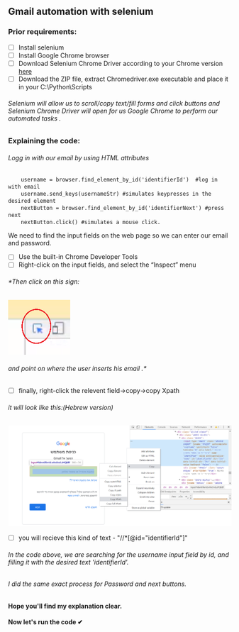 ## Gmail automation with selenium


### Prior requirements:

- [ ] Install selenium
- [ ] Install Google Chrome browser
- [ ] Download Selenium Chrome Driver according to your Chrome version [here](https://sites.google.com/a/chromium.org/chromedriver/downloads)
- [ ] Download the ZIP file, extract Chromedriver.exe executable and place it in your C:\Python\Scripts

###### *Selenium will allow us to scroll/copy text/fill forms and click buttons and Selenium Chrome Driver will open for us Google Chrome to perform our automated tasks .*

### Explaining the code:
###### Logg in with our email by using HTML attributes 

```
    username = browser.find_element_by_id('identifierId')  #log in with email
    username.send_keys(usernameStr) #simulates keypresses in the desired element
    nextButton = browser.find_element_by_id('identifierNext') #press next
    nextButton.click() #simulates a mouse click.
```

We need to find the input fields on the web page so we can enter our email and password.

- [ ] Use the built-in Chrome Developer Tools
- [ ] Right-click on the input fields, and select the “Inspect” menu
###### *Then click on this sign:
![alt_text](click_html_.png)
###### and point on where the user inserts his email .*

- [ ] finally, right-click the relevent field->copy->copy Xpath
###### *it will look like this:(Hebrew version)*
![alt_text](copy_Xpath_html.png)

-[ ] you will recieve this kind of text - "//*[@id="identifierId"]"
###### *In the code above, we are searching for the username input field by id, and filling it with the desired text 'identifierId'.*



###### I did the same exact process for Password and next buttons.

#### Hope you'll find my explanation clear.
#### Now let's run the code ✔



